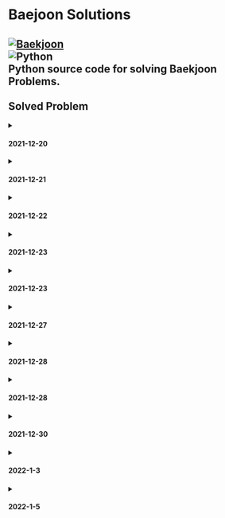 # Baejoon Solutions 
[![Baekjoon](https://d2gd6pc034wcta.cloudfront.net/images/logo@2x.png)](https://www.acmicpc.net/)<br>
<img alt="Python" src ="https://img.shields.io/badge/Python-3776AB.svg?&style=for-the-badge&logo=Python&logoColor=white"/><br>
Python source code for solving Baekjoon Problems. <br>
<br>
Solved Problem<br>
----
<details>
<summary><h4>2021-12-20</h4></summary>
- No.1000<br>
- No.1001<br>
- No.1008<br>
- No.1330<br>
- No.2438<br>
- No.2439<br>
- No.2557<br>
- No.2588<br>
- No.2741<br>
- No.2742<br>
- No.2753<br>
- No.2739<br>
- No.2884<br>
- No.8393<br>
- No.9498<br>
- No.10171<br>
- No.10172<br>
- No.10430<br>
- No.10718<br>
- No.10869<br>
- No.10871<br>
- No.10950<br>
- No.10998<br>
- No.11021<br>
- No.11022<br>
- No.14681<br>
- No.15522<br>
</details>

<details>
<summary><h4>2021-12-21<h4></summary>
- No.1065<br>
- No.1110<br>
- No.1152<br>
- No.1157<br>
- No.1316<br>
- No.1546<br>
- No.2562<br>
- No.2577<br>
- No.2675<br>
- No.2908<br>
- No.2941<br>
- No.3052<br>
- No.4344<br>
- No.4673<br>
- No.5622<br>
- No.8958<br>
- No.10809<br>
- No.10818<br>
- No.10951<br>
- No.10952<br>
- No.11654<br>
- No.11720<br>
- No.15596<br>
-------------<br>
- No.1002<br>
- No.1011<br>
- No.1085<br>
- No.1193<br>
- No.1712<br>
- No.1929<br>
- No.1978<br>
- No.2292<br>
- No.2581<br>
- No.2775<br>
- No.2839<br>
- No.2869<br>
- No.3009<br>
- No.3053<br>
- No.4153<br>
- No.4948<br>
- No.4949<br>
- No.9012<br>
- No.9020<br>
- No.10250<br>
- No.10757<br>
- No.10773<br>
- No.10828<br>
- No.11653<br>
</details>

<details>
<summary><h4>2021-12-22<h4></summary>
- No.1002<br>
- No.2231<br>
- No.2447<br>
- No.2798<br>
- No.10870<br>
- No.10872<br>
- No.11729<br>
-------------<br>
- No.1018<br>
- No.1181<br>
- No.1427<br>
- No.1436<br>
- No.2108<br>
- No.2750<br>
- No.2751<br>
- No.7568<br>
- No.10814<br>
- No.10989<br>
- No.11650<br>
- No.11651<br>
- No.18870<br>
</details>

<details>
<summary><h4>2021-12-23<h4></summary>
- No.2440<br>
- No.2441<br>
- No.2455<br>
- No.2566<br>
- No.2609<br>
- No.2739<br>
- No.2752<br>
- No.2920<br>
- No.3046<br>
- No.5597<br>
- No.5988<br>
- No.10101<br>
- No.10103<br>
- No.10797<br>
- No.10817<br>
- No.10886<br>
- No.10987<br>
- No.11728<br>
- No.11943<br>
- No.11966<br>
- No.13752<br>
- No.14910<br>
- No.16430<br>
- No.16673<br>
-------------<br>
- No.1271<br>
- No.1550<br>
- No.2338<br>
- No.2475<br>
- No.2558<br>
- No.2845<br>
- No.2914<br>
- No.3003<br>
- No.5337<br>
- No.5338<br>
- No.5339<br>
- No.5522<br>
- No.5554<br>
- No.6749<br>
- No.6768<br>
- No.6810<br>
- No.8674<br>
- No.8718<br>
- No.8723<br>
- No.11466<br>
- No.11549<br>
- No.13136<br>
- No.13580<br>
- No.13597<br>
- No.13610<br>
- No.14038<br>
- No.14065<br>
- No.14173<br>
- No.14264<br>
- No.14470<br>
- No.14623<br>
- No.14924<br>
- No.14935<br>
- No.15025<br>
- No.15700<br>
- No.15873<br>
- No.16428<br>
- No.17362<br>
- No.19698<br>
- No.23825<br>
</details>

<details>
<summary><h4>2021-12-23<h4></summary>
- No.7287<br>
- No.8370<br>
- No.8393<br>
- No.8437<br>
- No.9653<br>
- No.9654<br>
- No.10170<br>
- No.10699<br>
- No.10926<br>
- No.11282<br>
- No.11382<br>
- No.11942<br>
- No.11943<br>
- No.13277<br>
- No.14645<br>
- No.14652<br>
- No.14924<br>
- No.14928<br>
- No.15439<br>
- No.15727<br>
- No.15733<br>
- No.15740<br>
- No.15894<br>
- No.15962<br>
- No.15964<br>
- No.16170<br>
- No.16394<br>
- No.17256<br>
- No.17295<br>
- No.17496<br>
- No.18096<br>
- No.18108<br>
- No.18301<br>
- No.20254<br>
- No.20492<br>
- No.21300<br>
- No.22193<br>
- No.23234<br>
- No.23825<br>
</details>

<details>
<summary><h4>2021-12-27<h4></summary>
- No.1297<br>
- No.2420<br>
- No.2480<br>
- No.2525<br>
- No.2530<br>
- No.3004<br>
- No.4299<br>
- No.5532<br>
</details>

<details>
<summary><h4>2021-12-28<h4></summary>
- No.5543<br>
- No.5575<br>
- No.5596<br>
- No.5893<br>
</details>

<details>
<summary><h4>2021-12-28<h4></summary>
- No.5928<br>
- No.6763<br>
- No.6764<br>
- No.6778<br>
- No.8710<br>
- No.10039<br>
- No.10156<br>
- No.10165<br>
- No.10179<br>
- No.10707<br>
- No.10768<br>
- No.11948<br>
- No.13866<br>
- No.13985<br>
- No.15051<br>
- No.15059<br>
- No.15080<br>
</details>

<details>
<summary><h4>2021-12-30<h4></summary>
- No.15128<br>
- No.15474<br>
- No.15610<br>
- No.15680<br>
- No.15726<br>
- No.15921<br>
- No.15963<br>
- No.16017<br>
</details>

<details>
<summary><h4>2022-1-3<h4></summary>
- No.16199<br>
- No.16204<br>
- No.16431<br>
- No.16486<br>
- No.16600<br>
- No.16693<br>
- No.16693<br>
- No.16727<br>
- No.17874<br>
</details>

<details>
<summary><h4>2022-1-5<h4></summary>
- No.15751<br>
- No.17903<br>
- No.18005<br>
- No.15751<br>
</details>
